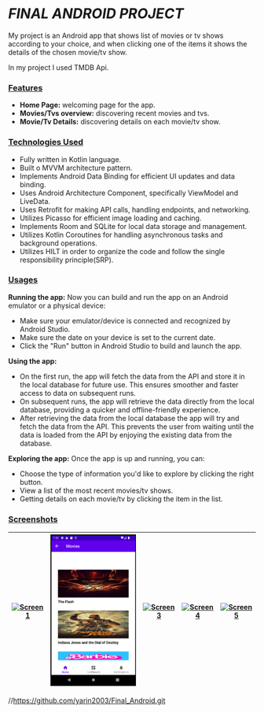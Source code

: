 
# _FINAL ANDROID PROJECT_

My project is an Android app that shows list of movies
or tv shows according to your choice,
and when clicking one of the items it shows the
details of the chosen movie/tv show.

In my project I used TMDB Api.

### <ins>Features</ins>
- **Home Page:** welcoming page for the app.
- **Movies/Tvs overview:** discovering recent movies and tvs.
- **Movie/Tv Details:** discovering details on each movie/tv show.

### <ins>Technologies Used</ins>
- Fully written in Kotlin language.
- Built o MVVM architecture pattern.
- Implements Android Data Binding for efficient UI updates and data binding.
- Uses Android Architecture Component, specifically ViewModel and LiveData.
- Uses Retrofit for making API calls, handling endpoints, and networking.
- Utilizes Picasso for efficient image loading and caching.
- Implements Room and SQLite for local data storage and management.
- Utilizes Kotlin Coroutines for handling asynchronous tasks and background operations.
- Utilizes HILT in order to organize the code and follow the single responsibility principle(SRP).

### <ins>Usages</ins>
**Running the app:**
Now you can build and run the app on an Android emulator or a physical device:
- Make sure your emulator/device is connected and recognized by Android Studio.
- Make sure the date on your device is set to the current date.
- Click the "Run" button in Android Studio to build and launch the app.

**Using the app:**
- On the first run, the app will fetch the data from the API and store it in the local database for future use. This ensures smoother and faster access to data on subsequent runs.
- On subsequent runs, the app will retrieve the data directly from the local database, providing a quicker and offline-friendly experience.
- After retrieving the data from the local database the app will try and fetch the data from the API. This prevents the user from waiting until the data is loaded from the API by enjoying the existing data from the database.

**Exploring the app:**
Once the app is up and running, you can:
- Choose the type of information you'd like to explore by clicking the right button.
- View a list of the most recent movies/tv shows.
- Getting details on each movie/tv by clicking the item in the list.

### <ins>Screenshots</ins>
| [![Screen1](https://github.com/yarin2003/Final_Android/screenshots/home.png)]() | [![Screen2](https://raw.githubusercontent.com/yarin2003/Final_Android/main/screenshots/movies.png)]() | [![Screen3](C:\Hackeru_FullStack\assignments\android\final_android_project\app\src\main\res\drawable\movie_details.png)]() | [![Screen4](C:\Hackeru_FullStack\assignments\android\final_android_project\app\src\main\res\drawable\tvs.png)]() | [![Screen5](C:\Hackeru_FullStack\assignments\android\final_android_project\app\src\main\res\drawable\tv_details.png)]() |
|:-------------------------------------------------------------------------------:|:-----------------------------------------------------------------------------------------------------:|:-----------------------------------------------------------------------------------------------------------------------------:|:-----------------------------------------------------------------------------------------------------------------------------:|:-----------------------------------------------------------------------------------------------------------------------------:|



//https://github.com/yarin2003/Final_Android.git






